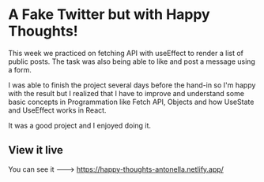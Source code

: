 # A Fake Twitter but with Happy Thoughts! 

This week we practiced on fetching API with useEffect to render a list of public posts. The task was also being able to like and post a message using a form.

I was able to finish the project several days before the hand-in so I'm happy with the result but I realized that I have to improve and understand some basic concepts in Programmation like Fetch API, Objects and how UseState and UseEffect works in React.

It was a good project and I enjoyed doing it. 
## View it live

You can see it ---> https://happy-thoughts-antonella.netlify.app/
